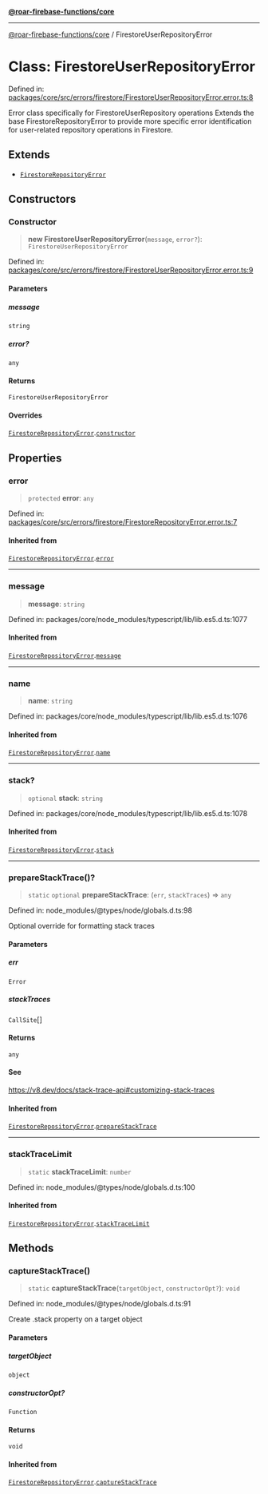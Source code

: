 [**@roar-firebase-functions/core**](../README.md)

***

[@roar-firebase-functions/core](../README.md) / FirestoreUserRepositoryError

# Class: FirestoreUserRepositoryError

Defined in: [packages/core/src/errors/firestore/FirestoreUserRepositoryError.error.ts:8](https://github.com/yeatmanlab/roar-firebase-functions/blob/24ea7b8e0f05ba2fca7d62901c43f15726f15a89/packages/core/src/errors/firestore/FirestoreUserRepositoryError.error.ts#L8)

Error class specifically for FirestoreUserRepository operations
Extends the base FirestoreRepositoryError to provide more specific error identification
for user-related repository operations in Firestore.

## Extends

- [`FirestoreRepositoryError`](FirestoreRepositoryError.md)

## Constructors

### Constructor

> **new FirestoreUserRepositoryError**(`message`, `error?`): `FirestoreUserRepositoryError`

Defined in: [packages/core/src/errors/firestore/FirestoreUserRepositoryError.error.ts:9](https://github.com/yeatmanlab/roar-firebase-functions/blob/24ea7b8e0f05ba2fca7d62901c43f15726f15a89/packages/core/src/errors/firestore/FirestoreUserRepositoryError.error.ts#L9)

#### Parameters

##### message

`string`

##### error?

`any`

#### Returns

`FirestoreUserRepositoryError`

#### Overrides

[`FirestoreRepositoryError`](FirestoreRepositoryError.md).[`constructor`](FirestoreRepositoryError.md#constructor)

## Properties

### error

> `protected` **error**: `any`

Defined in: [packages/core/src/errors/firestore/FirestoreRepositoryError.error.ts:7](https://github.com/yeatmanlab/roar-firebase-functions/blob/24ea7b8e0f05ba2fca7d62901c43f15726f15a89/packages/core/src/errors/firestore/FirestoreRepositoryError.error.ts#L7)

#### Inherited from

[`FirestoreRepositoryError`](FirestoreRepositoryError.md).[`error`](FirestoreRepositoryError.md#error)

***

### message

> **message**: `string`

Defined in: packages/core/node\_modules/typescript/lib/lib.es5.d.ts:1077

#### Inherited from

[`FirestoreRepositoryError`](FirestoreRepositoryError.md).[`message`](FirestoreRepositoryError.md#message)

***

### name

> **name**: `string`

Defined in: packages/core/node\_modules/typescript/lib/lib.es5.d.ts:1076

#### Inherited from

[`FirestoreRepositoryError`](FirestoreRepositoryError.md).[`name`](FirestoreRepositoryError.md#name)

***

### stack?

> `optional` **stack**: `string`

Defined in: packages/core/node\_modules/typescript/lib/lib.es5.d.ts:1078

#### Inherited from

[`FirestoreRepositoryError`](FirestoreRepositoryError.md).[`stack`](FirestoreRepositoryError.md#stack)

***

### prepareStackTrace()?

> `static` `optional` **prepareStackTrace**: (`err`, `stackTraces`) => `any`

Defined in: node\_modules/@types/node/globals.d.ts:98

Optional override for formatting stack traces

#### Parameters

##### err

`Error`

##### stackTraces

`CallSite`[]

#### Returns

`any`

#### See

https://v8.dev/docs/stack-trace-api#customizing-stack-traces

#### Inherited from

[`FirestoreRepositoryError`](FirestoreRepositoryError.md).[`prepareStackTrace`](FirestoreRepositoryError.md#preparestacktrace)

***

### stackTraceLimit

> `static` **stackTraceLimit**: `number`

Defined in: node\_modules/@types/node/globals.d.ts:100

#### Inherited from

[`FirestoreRepositoryError`](FirestoreRepositoryError.md).[`stackTraceLimit`](FirestoreRepositoryError.md#stacktracelimit)

## Methods

### captureStackTrace()

> `static` **captureStackTrace**(`targetObject`, `constructorOpt?`): `void`

Defined in: node\_modules/@types/node/globals.d.ts:91

Create .stack property on a target object

#### Parameters

##### targetObject

`object`

##### constructorOpt?

`Function`

#### Returns

`void`

#### Inherited from

[`FirestoreRepositoryError`](FirestoreRepositoryError.md).[`captureStackTrace`](FirestoreRepositoryError.md#capturestacktrace)
